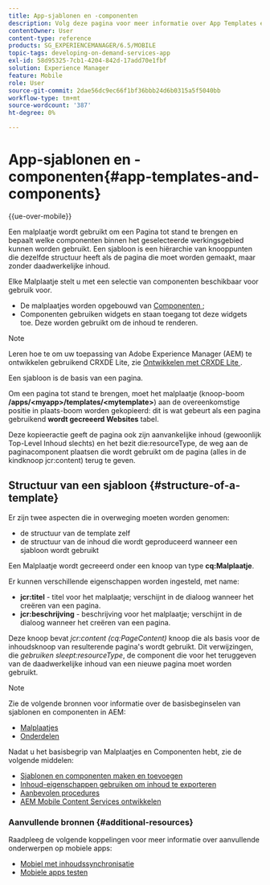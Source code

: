 ```yaml
---
title: App-sjablonen en -componenten
description: Volg deze pagina voor meer informatie over App Templates en Components. Deze biedt gedetailleerde informatie over de structuur van sjablonen.
contentOwner: User
content-type: reference
products: SG_EXPERIENCEMANAGER/6.5/MOBILE
topic-tags: developing-on-demand-services-app
exl-id: 58d95325-7cb1-4204-842d-17add70e1fbf
solution: Experience Manager
feature: Mobile
role: User
source-git-commit: 2dae56dc9ec66f1bf36bbb24d6b0315a5f5040bb
workflow-type: tm+mt
source-wordcount: '387'
ht-degree: 0%

---
```


# App-sjablonen en -componenten{#app-templates-and-components}

{{ue-over-mobile}}

Een malplaatje wordt gebruikt om een Pagina tot stand te brengen en bepaalt welke componenten binnen het geselecteerde werkingsgebied kunnen worden gebruikt. Een sjabloon is een hiërarchie van knooppunten die dezelfde structuur heeft als de pagina die moet worden gemaakt, maar zonder daadwerkelijke inhoud.

Elke Malplaatje stelt u met een selectie van componenten beschikbaar voor gebruik voor.

* De malplaatjes worden opgebouwd van [ Componenten ](/help/sites-developing/components.md);
* Componenten gebruiken widgets en staan toegang tot deze widgets toe. Deze worden gebruikt om de inhoud te renderen.

>[!NOTE]
>
>Leren hoe te om uw toepassing van Adobe Experience Manager (AEM) te ontwikkelen gebruikend CRXDE Lite, zie [ Ontwikkelen met CRXDE Lite ](/help/sites-developing/developing-with-crxde-lite.md).

Een sjabloon is de basis van een pagina.

Om een pagina tot stand te brengen, moet het malplaatje (knoop-boom **/apps/&lt;myapp>/templates/&lt;mytemplate>**) aan de overeenkomstige positie in plaats-boom worden gekopieerd: dit is wat gebeurt als een pagina gebruikend **wordt gecreeerd Websites** tabel.

Deze kopieeractie geeft de pagina ook zijn aanvankelijke inhoud (gewoonlijk Top-Level Inhoud slechts) en het bezit die:resourceType, de weg aan de paginacomponent plaatsen die wordt gebruikt om de pagina (alles in de kindknoop jcr:content) terug te geven.

## Structuur van een sjabloon {#structure-of-a-template}

Er zijn twee aspecten die in overweging moeten worden genomen:

* de structuur van de template zelf
* de structuur van de inhoud die wordt geproduceerd wanneer een sjabloon wordt gebruikt

Een Malplaatje wordt gecreeerd onder een knoop van type **cq:Malplaatje**.

Er kunnen verschillende eigenschappen worden ingesteld, met name:

* **jcr:titel** - titel voor het malplaatje; verschijnt in de dialoog wanneer het creëren van een pagina.
* **jcr:beschrijving** - beschrijving voor het malplaatje; verschijnt in de dialoog wanneer het creëren van een pagina.

Deze knoop bevat *jcr:content (cq:PageContent)* knoop die als basis voor de inhoudsknoop van resulterende pagina&#39;s wordt gebruikt. Dit verwijzingen, die *gebruiken sleept:resourceType*, de component die voor het teruggeven van de daadwerkelijke inhoud van een nieuwe pagina moet worden gebruikt.

>[!NOTE]
>
>Zie de volgende bronnen voor informatie over de basisbeginselen van sjablonen en componenten in AEM:
>
>* [ Malplaatjes ](/help/sites-developing/templates.md)
>* [Onderdelen](/help/sites-developing/components.md)
>

Nadat u het basisbegrip van Malplaatjes en Componenten hebt, zie de volgende middelen:

* [Sjablonen en componenten maken en toevoegen](/help/mobile/mobile-ondemand-app-templates.md)
* [Inhoud-eigenschappen gebruiken om inhoud te exporteren](/help/mobile/on-demand-content-properties-exporting.md)
* [Aanbevolen procedures](/help/mobile/best-practices-aem-mobile.md)
* [AEM Mobile Content Services ontwikkelen](/help/mobile/developing-content-services.md)

### Aanvullende bronnen {#additional-resources}

Raadpleeg de volgende koppelingen voor meer informatie over aanvullende onderwerpen op mobiele apps:

* [Mobiel met inhoudssynchronisatie](/help/mobile/mobile-ondemand-contentsync.md)
* [Mobiele apps testen](/help/mobile/develop-mobile-apps-testing.md)
